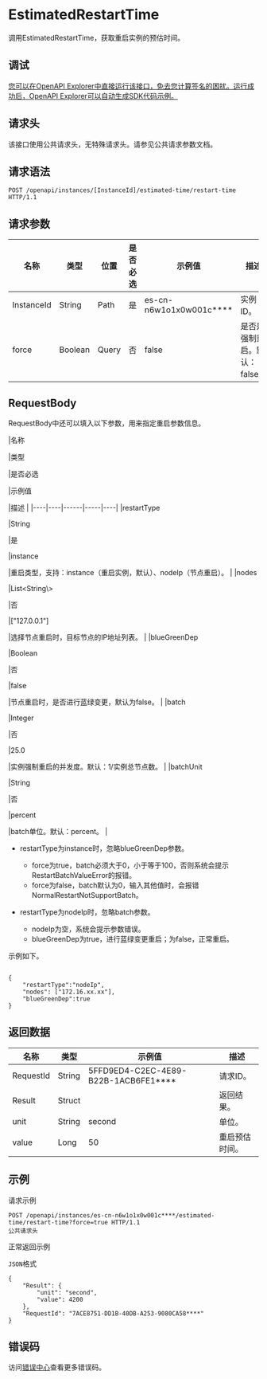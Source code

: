 # EstimatedRestartTime

调用EstimatedRestartTime，获取重启实例的预估时间。

## 调试

[您可以在OpenAPI Explorer中直接运行该接口，免去您计算签名的困扰。运行成功后，OpenAPI Explorer可以自动生成SDK代码示例。](https://api.aliyun.com/#product=elasticsearch&api=EstimatedRestartTime&type=ROA&version=2017-06-13)

## 请求头

该接口使用公共请求头，无特殊请求头。请参见公共请求参数文档。

## 请求语法

```
POST /openapi/instances/[InstanceId]/estimated-time/restart-time HTTP/1.1
```

## 请求参数

|名称|类型|位置|是否必选|示例值|描述|
|--|--|--|----|---|--|
|InstanceId|String|Path|是|es-cn-n6w1o1x0w001c\*\*\*\*|实例ID。 |
|force|Boolean|Query|否|false|是否是强制重启。默认：false。 |

## RequestBody

RequestBody中还可以填入以下参数，用来指定重启参数信息。

|名称

|类型

|是否必选

|示例值

|描述 |
|----|----|------|-----|----|
|restartType

|String

|是

|instance

|重启类型，支持：instance（重启实例，默认）、nodeIp（节点重启）。 |
|nodes

|List<String\\\>

|否

|\["127.0.0.1"\]

|选择节点重启时，目标节点的IP地址列表。 |
|blueGreenDep

|Boolean

|否

|false

|节点重启时，是否进行蓝绿变更，默认为false。 |
|batch

|Integer

|否

|25.0

|实例强制重启的并发度。默认：1/实例总节点数。 |
|batchUnit

|String

|否

|percent

|batch单位。默认：percent。 |

-   restartType为instance时，忽略blueGreenDep参数。
    -   force为true，batch必须大于0，小于等于100，否则系统会提示RestartBatchValueError的报错。
    -   force为false，batch默认为0，输入其他值时，会报错NormalRestartNotSupportBatch。

-   restartType为nodeIp时，忽略batch参数。
    -   nodeIp为空，系统会提示参数错误。
    -   blueGreenDep为true，进行蓝绿变更重启；为false，正常重启。

示例如下。

```

{
    "restartType":"nodeIp",
    "nodes": ["172.16.xx.xx"],
    "blueGreenDep":true
}

```

## 返回数据

|名称|类型|示例值|描述|
|--|--|---|--|
|RequestId|String|5FFD9ED4-C2EC-4E89-B22B-1ACB6FE1\*\*\*\*|请求ID。 |
|Result|Struct| |返回结果。 |
|unit|String|second|单位。 |
|value|Long|50|重启预估时间。 |

## 示例

请求示例

```
POST /openapi/instances/es-cn-n6w1o1x0w001c****/estimated-time/restart-time?force=true HTTP/1.1
公共请求头
```

正常返回示例

`JSON`格式

```
{
	"Result": {
		"unit": "second",
		"value": 4200
	},
	"RequestId": "7ACE8751-DD1B-40DB-A253-9080CA58****"
}
```

## 错误码

访问[错误中心](https://error-center.alibabacloud.com/status/product/elasticsearch)查看更多错误码。

